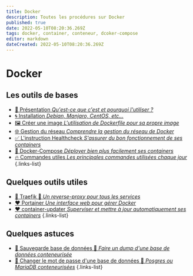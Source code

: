 ```yaml
---
title: Docker
description: Toutes les procédures sur Docker
published: true
date: 2022-05-10T08:20:36.269Z
tags: docker, container, conteneur, dcoker-compose
editor: markdown
dateCreated: 2022-05-10T08:20:36.269Z
---
```


# Docker
 ## Les outils de bases
- [🐳 Présentation *Qu'est-ce que c'est et pourquoi l'utiliser ?*](/Conteneurisation/Docker/Présentation)
- [🌀 Installation *Debian, Manjaro, CentOS, etc...*](/Conteneurisation/Docker/Installation)
- [🖼️ Créer une image *L'utilisation de Dockerfile pour sa propre image*](/Conteneurisation/Docker/Image)
- [🌐 Gestion du réseau *Comprendre la gestion du réseau de Docker*](/Conteneurisation/Docker/Réseau)
- [✅ L'instruction Healthcheck *S'assurer du bon fonctionnement de ses containers*](/Conteneurisation/Docker/Heathcheck)
- [💠 Docker-Compose *Déployer bien plus facilement ses containers*](/Conteneurisation/Docker/Docker-Compose)
- [🔥 Commandes utiles *Les principales commandes utilisées chaque jour*](/Conteneurisation/Docker/Commandes)
{.links-list}
## Quelques outils utiles
- [💙 Traefik 🚧 *Un reverse-proxy pour tous les services*](/Conteneurisation/Docker/Traefik)
- [❤️ Portainer *Une interface web pour gérer Docker*](/Conteneurisation/Docker/Portainer)
- [❤️ container-updater *Superviser et mettre à jour automatiquement ses containers*](/Conteneurisation/Docker/container-updater)
{.links-list}
## Quelques astuces
- [💾 Sauvegarde base de données 🚧 *Faire un dump d'une base de données conteneurisée*](/Conteneurisation/Docker/Backup-database)
- [🔑 Changer le mot de passe d'une base de données 🚧 *Posgres ou MariaDB conteneurisées*](/Conteneurisation/Docker/Portainer)
{.links-list}